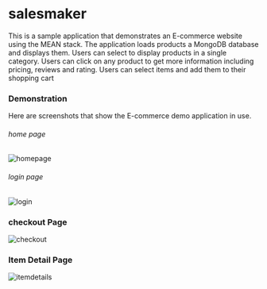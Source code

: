 # salesmaker
This is a sample application that demonstrates an E-commerce website using the MEAN stack. The application loads products a MongoDB database and displays them. Users can select to display products in a single category. Users can click on any product to get more information including pricing, reviews and rating. Users can select items and add them to their shopping cart

### Demonstration
Here are screenshots that show the E-commerce demo application in use.

###### home page
![homepage](https://user-images.githubusercontent.com/73415456/149617612-9fde5ca9-bcb4-4ab4-b221-c5f5643d96b7.png)

###### login page
![login](https://user-images.githubusercontent.com/73415456/149617637-ee88a42c-95e1-4995-9c7e-652bfb378c3f.png)

### checkout Page
![checkout](https://user-images.githubusercontent.com/73415456/149617681-fc630716-c48e-4504-8f6f-0862e5557eba.png)

### Item Detail Page

![itemdetails](https://user-images.githubusercontent.com/73415456/149617978-c1c9849f-4ed9-483a-b20d-4b69c1a966ff.png)
